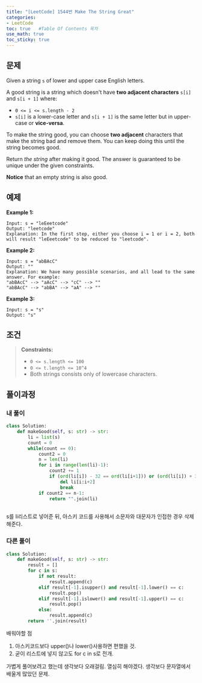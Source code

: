 ```yaml
---
title: "[LeetCode] 1544번 Make The String Great"
categories: 
- LeetCode
toc: true   #Table Of Contents 목차 
use_math: true
toc_sticky: true
---
```


## 문제

Given a string `s` of lower and upper case English letters.

A good string is a string which doesn't have **two adjacent characters** `s[i]` and `s[i + 1]` where:

- `0 <= i <= s.length - 2`
- `s[i]` is a lower-case letter and `s[i + 1]` is the same letter but in upper-case or **vice-versa**.

To make the string good, you can choose **two adjacent** characters that make the string bad and remove them. You can keep doing this until the string becomes good.

Return *the string* after making it good. The answer is guaranteed to be unique under the given constraints.

**Notice** that an empty string is also good.

## 예제

**Example 1:**

```
Input: s = "leEeetcode"
Output: "leetcode"
Explanation: In the first step, either you choose i = 1 or i = 2, both will result "leEeetcode" to be reduced to "leetcode".
```

**Example 2:**

```
Input: s = "abBAcC"
Output: ""
Explanation: We have many possible scenarios, and all lead to the same answer. For example:
"abBAcC" --> "aAcC" --> "cC" --> ""
"abBAcC" --> "abBA" --> "aA" --> ""
```

**Example 3:**

```
Input: s = "s"
Output: "s"
```

## 조건

> **Constraints:**
> 
>- `0 <= s.length <= 100`
> - `0 <= t.length <= 10^4`
> - Both strings consists only of lowercase characters.

## 풀이과정

### 내 풀이

```python
class Solution:
    def makeGood(self, s: str) -> str:
        li = list(s)
        count = 0
        while(count == 0):
            count2 = 0
            n = len(li)
            for i in range(len(li)-1):
                count2 += 1
                if (ord(li[i]) - 32 == ord(li[i+1])) or (ord(li[i]) + 32 == ord(li[i+1])):
                    del li[i:i+2]
                    break
            if count2 == n-1:
                return "".join(li)
            
```

s를 li리스트로 넣어준 뒤, 아스키 코드를 사용해서 소문자와 대문자가 인접한 경우 삭제해준다. 

### 다른 풀이

```python
class Solution:
    def makeGood(self, s: str) -> str:
        result = []
        for c in s:
            if not result:
                result.append(c)
            elif result[-1].isupper() and result[-1].lower() == c:
                result.pop()
            elif result[-1].islower() and result[-1].upper() == c:
                result.pop()
            else:
                result.append(c)
        return ''.join(result)
```

배워야할 점

1. 아스키코드보다 upper()나 lower()사용하면 편했을 것.
2. 굳이 리스트에 넣지 않고도 for c in s로 전개.

가볍게 풀어보려고 했는데 생각보다 오래걸림. 열심히 해야겠다. 생각보다 문자열에서 배울게 많았던 문제.